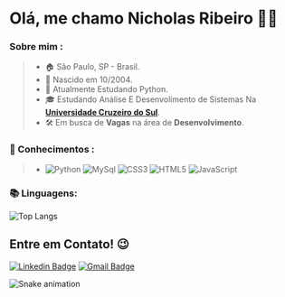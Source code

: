 # Olá, me chamo **Nicholas Ribeiro** 🧑‍💻

### Sobre mim :
> * 🏠 São Paulo, SP - Brasil.
> * 👶 Nascido em 10/2004.
> * 🐍 Atualmente Estudando Python.
> * 🎓 Estudando Análise E Desenvolimento de Sistemas Na [**Universidade Cruzeiro do Sul**](https://www.cruzeirodosul.edu.br/).
> * 🛠️ Em busca de **Vagas** na área de **Desenvolvimento**.
> 
### 🧠 Conhecimentos :
> * ![Python](https://img.shields.io/badge/-Python-181717?&logo=Python&logoColor=FFFFFF) ![MySql](https://img.shields.io/badge/-MySql-181717?&logo=MySQL&logoColor=FFFFFF) ![CSS3](https://img.shields.io/badge/-CSS-181717?&logo=CSS3&logoColor=FFFFFF) ![HTML5](https://img.shields.io/badge/-HTML-181717?&logo=HTML5&logoColor=FFFFFF) ![JavaScript](https://img.shields.io/badge/-JS-181717?&logo=JavaScript&logoColor=FFFFFF)

### 📚 Linguagens: 
![Top Langs](https://github-readme-stats.vercel.app/api/top-langs/?username=NicholasDRR&layout=hide_border=true&theme=highcontrast&show_icons=true&hide=HTML,CSS)
## **Entre em Contato!** 😉

[![Linkedin Badge](https://img.shields.io/badge/-LinkedIn-blue?style=flat-square&logo=Linkedin&logoColor=white&link=https://www.linkedin.com/in/nicholas-ribeiro-py)](https://www.linkedin.com/in/nicholas-ribeiro-py)
 [![Gmail Badge](https://img.shields.io/badge/-Gmail-c14438?style=flat-square&logo=Gmail&logoColor=white&link=mailto:nicholasreis48@gmail.com)](mailto:nicholasreis48@gmail.com)

  ![Snake animation](https://github.com/NicholasDRR/NicholasDRR/blob/output/github-contribution-grid-snake.svg)
